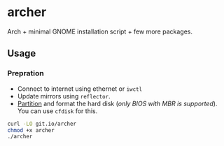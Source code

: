 # archer
Arch + minimal GNOME installation script + few more packages.

## Usage
### Prepration
- Connect to internet using ethernet or `iwctl`
- Update mirrors using `reflector`.
- <a href="https://wiki.archlinux.org/title/installation_guide#Partition_the_disks" target="_blank">Partition</a> and format the hard disk (*only BIOS with MBR is supported*). You can use `cfdisk` for this.

```sh
curl -LO git.io/archer
chmod +x archer
./archer
```
